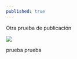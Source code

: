 ```yaml
---
published: true
---
```

Otra prueba de publicación

![]({{site.baseurl}}/http://rafacomino.tk/images/proyectos/acuarelas/1.jpg)

prueba prueba
